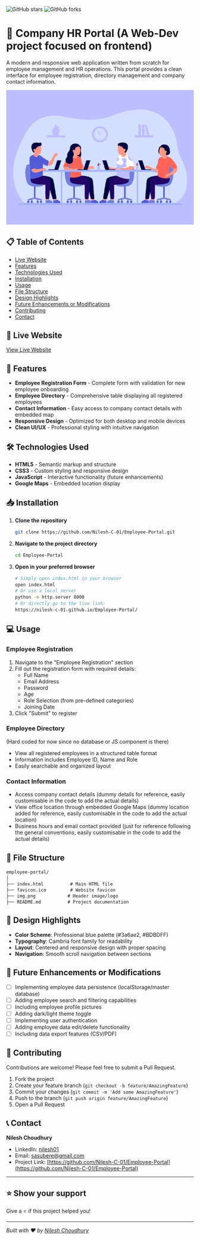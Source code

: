 ![GitHub stars](https://img.shields.io/github/stars/Nilesh-C-01/Employee-Portal)
![GitHub forks](https://img.shields.io/github/forks/Nilesh-C-01/Employee-Portal)

# 🏢 Company HR Portal (A Web-Dev project focused on frontend)

A modern and responsive web application written from scratch for employee management and HR operations. This portal provides a clean interface for employee registration, directory management and company contact information.

![HR Portal Preview](img.png)

## 📋 Table of Contents

- [Live Website](#-live-website)
- [Features](#-features)
- [Technologies Used](#-technologies-used)
- [Installation](#-installation)
- [Usage](#-usage)
- [File Structure](#-file-structure)
- [Design Highlights](#-design-highlights)
- [Future Enhancements or Modifications](#-future-enhancements-or-modifications)
- [Contributing](#-contributing)
- [Contact](#-contact)

## 🚀 Live Website

[View Live Website](https://nilesh-c-01.github.io/Employee-Portal/)

## 🌟 Features

- **Employee Registration Form** - Complete form with validation for new employee onboarding
- **Employee Directory** - Comprehensive table displaying all registered employees
- **Contact Information** - Easy access to company contact details with embedded map
- **Responsive Design** - Optimized for both desktop and mobile devices
- **Clean UI/UX** - Professional styling with intuitive navigation

## 🛠 Technologies Used

- **HTML5** - Semantic markup and structure
- **CSS3** - Custom styling and responsive design
- **JavaScript** - Interactive functionality (future enhancements)
- **Google Maps** - Embedded location display

## 📥 Installation

1. **Clone the repository**
   ```bash
   git clone https://github.com/Nilesh-C-01/Employee-Portal.git
   ```

2. **Navigate to the project directory**
   ```bash
   cd Employee-Portal
   ```

3. **Open in your preferred browser**
   ```bash
   # Simply open index.html in your browser
   open index.html
   # Or use a local server
   python -m http.server 8000
   # Or directly go to the live link:
   https://nilesh-c-01.github.io/Employee-Portal/
   ```

## 💻 Usage

### Employee Registration
1. Navigate to the "Employee Registration" section
2. Fill out the registration form with required details:
   - Full Name
   - Email Address
   - Password
   - Age
   - Role Selection (from pre-defined categories)
   - Joining Date
3. Click "Submit" to register

### Employee Directory
  (Hard coded for now since no database or JS component is there)
- View all registered employees in a structured table format 
- Information includes Employee ID, Name and Role
- Easily searchable and organized layout

### Contact Information
- Access company contact details (dummy details for reference, easily customisable in the code to add the actual details) 
- View office location through embedded Google Maps (dummy location added for reference, easily customisable in the code to add the actual location)
- Business hours and email contact provided (just for reference following the general conventions, easily customisable in the code to add the actual details)

## 📁 File Structure

```
employee-portal/
│
├── index.html          # Main HTML file
├── favicon.ico         # Website favicon
├── img.png            # Header image/logo
├── README.md          # Project documentation

```


## 🎨 Design Highlights

- **Color Scheme**: Professional blue palette (#3a6ae2, #BDBDFF)
- **Typography**: Cambria font family for readability
- **Layout**: Centered and responsive design with proper spacing
- **Navigation**: Smooth scroll navigation between sections

## 🚀 Future Enhancements or Modifications 

- [ ] Implementing employee data persistence (localStorage/master database)
- [ ] Adding employee search and filtering capabilities
- [ ] Including employee profile pictures
- [ ] Adding dark/light theme toggle
- [ ] Implementing user authentication
- [ ] Adding employee data edit/delete functionality
- [ ] Including data export features (CSV/PDF)

## 🤝 Contributing

Contributions are welcome! Please feel free to submit a Pull Request.

1. Fork the project
2. Create your feature branch (`git checkout -b feature/AmazingFeature`)
3. Commit your changes (`git commit -m 'Add some AmazingFeature'`)
4. Push to the branch (`git push origin feature/AmazingFeature`)
5. Open a Pull Request

## 📞 Contact

**Nilesh Choudhury**
- LinkedIn: [nilesh01](https://www.linkedin.com/in/nilesh01/)
- Email: sasubere@gmail.com
- Project Link: [https://github.com/Nilesh-C-01/Employee-Portal](https://github.com/Nilesh-C-01/Employee-Portal)

---

## ⭐ Show your support

Give a ⭐️ if this project helped you!

---

*Built with ❤️ by [Nilesh Choudhury](https://www.linkedin.com/in/nilesh01/)*
